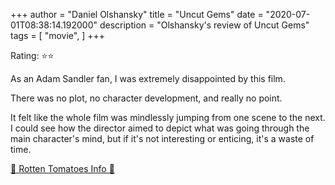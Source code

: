 +++
author = "Daniel Olshansky"
title = "Uncut Gems"
date = "2020-07-01T08:38:14.192000"
description = "Olshansky's review of Uncut Gems"
tags = [
    "movie",
]
+++

Rating: ⭐⭐

As an Adam Sandler fan, I was extremely disappointed by this film.

There was no plot, no character development, and really no point.

It felt like the whole film was mindlessly jumping from one scene to the next. I could see how the director aimed to depict what was going through the main character's mind, but if it's not interesting or enticing, it's a waste of time.

[🍅 Rotten Tomatoes Info 🍅](https://www.rottentomatoes.com//m/uncut_gems)
